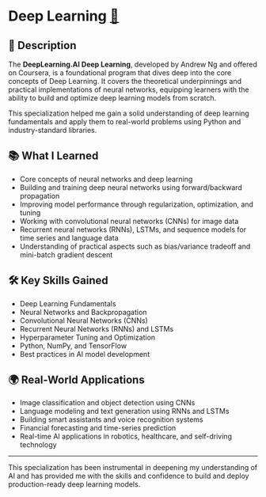# Deep Learning [🔗](https://coursera.org/share/3001bb64bc0f7ea19add57318d8109e9)

## 📄 Description
The **DeepLearning.AI Deep Learning**, developed by Andrew Ng and offered on Coursera, is a foundational program that dives deep into the core concepts of Deep Learning. It covers the theoretical underpinnings and practical implementations of neural networks, equipping learners with the ability to build and optimize deep learning models from scratch.

This specialization helped me gain a solid understanding of deep learning fundamentals and apply them to real-world problems using Python and industry-standard libraries.

## 📚 What I Learned
- Core concepts of neural networks and deep learning
- Building and training deep neural networks using forward/backward propagation
- Improving model performance through regularization, optimization, and tuning
- Working with convolutional neural networks (CNNs) for image data
- Recurrent neural networks (RNNs), LSTMs, and sequence models for time series and language data
- Understanding of practical aspects such as bias/variance tradeoff and mini-batch gradient descent

## 🛠️ Key Skills Gained
- Deep Learning Fundamentals
- Neural Networks and Backpropagation
- Convolutional Neural Networks (CNNs)
- Recurrent Neural Networks (RNNs) and LSTMs
- Hyperparameter Tuning and Optimization
- Python, NumPy, and TensorFlow
- Best practices in AI model development

## 🌍 Real-World Applications
- Image classification and object detection using CNNs
- Language modeling and text generation using RNNs and LSTMs
- Building smart assistants and voice recognition systems
- Financial forecasting and time-series prediction
- Real-time AI applications in robotics, healthcare, and self-driving technology

---

This specialization has been instrumental in deepening my understanding of AI and has provided me with the skills and confidence to build and deploy production-ready deep learning models.